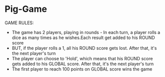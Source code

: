 # Pig-Game
GAME RULES: 
- The game has 2 players, playing in rounds - In each turn, a player rolls a dice as many times as he wishes.Each result get added to his ROUND score
- BUT, if the player rolls a 1, all his ROUND score gets lost. After that, it's the next player's turn 
- The player can choose to 'Hold', which means that his ROUND score gets added to his GLOBAL score. After that, it's the next player's turn 
- The first player to reach 100 points on GLOBAL score wins the game
